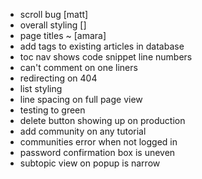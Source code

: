 - scroll bug                                          [matt]
- overall styling                                     []
- page titles ~                                       [amara]
- add tags to existing articles in database
- toc nav shows code snippet line numbers
- can't comment on one liners
- redirecting on 404
- list styling
- line spacing on full page view
- testing to green
- delete button showing up on production
- add community on any tutorial
- communities error when not logged in
- password confirmation box is uneven
- subtopic view on popup is narrow
